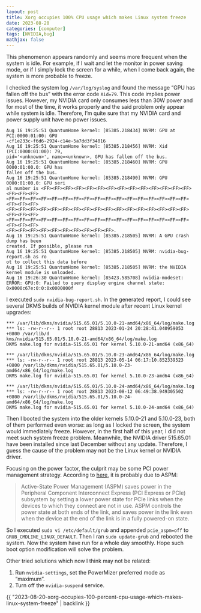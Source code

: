 ```yaml
---
layout: post
title: Xorg occupies 100% CPU usage which makes Linux system freeze
date: 2023-08-20
categories: [computer]
tags: [NVIDIA,bug]
mathjax: false
---
```


This phenomenon appears randomly and seems more frequent when the system is idle. For example, if I wait and let the monitor in power saving mode, or if I simply lock the screen for a while, when I come back again, the system is more probable to freeze.

I checked the system log `/var/log/syslog` and found the message &ldquo;GPU has fallen off the bus&rdquo; with the error code `Xid=79`. This code implies power issues. However, my NVIDIA card only consumes less than 30W power and for most of the time, it works properly and the said problem only appear while system is idle. Therefore, I&rsquo;m quite sure that my NVIDIA card and power supply unit have no power issues.

```text
Aug 16 19:25:51 QuantumHome kernel: [85385.218434] NVRM: GPU at PCI:0000:01:00: GPU
-cf1e233c-f6d6-2924-c14e-5a7dd3f34016
Aug 16 19:25:51 QuantumHome kernel: [85385.218456] NVRM: Xid (PCI:0000:01:00): 79,
pid='<unknown>', name=<unknown>, GPU has fallen off the bus.
Aug 16 19:25:51 QuantumHome kernel: [85385.218460] NVRM: GPU 0000:01:00.0: GPU has
fallen off the bus.
Aug 16 19:25:51 QuantumHome kernel: [85385.218490] NVRM: GPU 0000:01:00.0: GPU seri
al number is <FF><FF><FF><FF><FF><FF><FF><FF><FF><FF><FF><FF><FF><FF><FF><FF><FF>
<FF><FF><FF><FF><FF><FF><FF><FF><FF><FF><FF><FF><FF><FF><FF><FF><FF><FF><FF><FF>
<FF><FF><FF><FF><FF><FF><FF><FF><FF><FF><FF><FF><FF><FF><FF><FF><FF><FF><FF><FF>
<FF><FF><FF><FF><FF><FF><FF><FF><FF><FF><FF><FF><FF><FF><FF><FF><FF><FF><FF><FF>
<FF><FF><FF><FF><FF><FF><FF><FF><FF><FF>.
Aug 16 19:25:51 QuantumHome kernel: [85385.218505] NVRM: A GPU crash dump has been
created. If possible, please run
Aug 16 19:25:51 QuantumHome kernel: [85385.218505] NVRM: nvidia-bug-report.sh as ro
ot to collect this data before
Aug 16 19:25:51 QuantumHome kernel: [85385.218505] NVRM: the NVIDIA kernel module is unloaded.
Aug 16 19:26:30 QuantumHome kernel: [85423.585708] nvidia-modeset: ERROR: GPU:0: Failed to query display engine channel state: 0x0000c67e:0:0:0x0000000f
```

I executed `sudo nvidia-bug-report.sh`. In the generated report, I could see several DKMS builds of NVIDIA kernel module after recent Linux kernel upgrades:

```text
*** /var/lib/dkms/nvidia/515.65.01/5.10.0-21-amd64/x86_64/log/make.log
*** ls: -rw-r--r-- 1 root root 28813 2023-01-24 20:28:41.040959053 +0800 /var/lib/d
kms/nvidia/515.65.01/5.10.0-21-amd64/x86_64/log/make.log
DKMS make.log for nvidia-515.65.01 for kernel 5.10.0-21-amd64 (x86_64)

*** /var/lib/dkms/nvidia/515.65.01/5.10.0-23-amd64/x86_64/log/make.log
*** ls: -rw-r--r-- 1 root root 28813 2023-05-14 06:17:10.852339523 +0800 /var/lib/dkms/nvidia/515.65.01/5.10.0-23-amd64/x86_64/log/make.log
DKMS make.log for nvidia-515.65.01 for kernel 5.10.0-23-amd64 (x86_64)

*** /var/lib/dkms/nvidia/515.65.01/5.10.0-24-amd64/x86_64/log/make.log
*** ls: -rw-r--r-- 1 root root 28813 2023-08-12 06:49:38.949305502 +0800 /var/lib/dkms/nvidia/515.65.01/5.10.0-24-amd64/x86_64/log/make.log
DKMS make.log for nvidia-515.65.01 for kernel 5.10.0-24-amd64 (x86_64)
```

Then I booted the system into the older kernels 5.10.0-21 and 5.10.0-23, both of them performed even worse: as long as I locked the screen, the system would immediately freeze. However, in the first half of this year, I did not meet such system freeze problem. Meanwhile, the NVIDIA driver 515.65.01 have been installed since last December without any update. Therefore, I guess the cause of the problem may not be the Linux kernel or NVIDIA driver.

Focusing on the power factor, the culprit may be some PCI power management strategy. According to [here](https://access.redhat.com/documentation/en-us/red_hat_enterprise_linux/6/html/power_management_guide/aspm), it is probably due to ASPM:

> Active-State Power Management (ASPM) saves power in the Peripheral Component Interconnect Express (PCI Express or PCIe) subsystem by setting a lower power state for PCIe links when the devices to which they connect are not in use. ASPM controls the power state at both ends of the link, and saves power in the link even when the device at the end of the link is in a fully powered-on state.

So I executed `sudo vi /etc/default/grub` and appended `pcie_aspm=off` to `GRUB_CMDLINE_LINUX_DEFAULT`. Then I ran `sudo update-grub` and rebooted the system. Now the system have run for a whole day smoothly. Hope such boot option modification will solve the problem.

Other tried solutions which now I think may not be related:

1.  Run `nvidia-settings`, set the PowerMizer preferred mode as &ldquo;maximum&rdquo;.
2.  Turn off the `nvidia-suspend` service.

{{ "2023-08-20-xorg-occupies-100-percent-cpu-usage-which-makes-linux-system-freeze" | backlink }}
